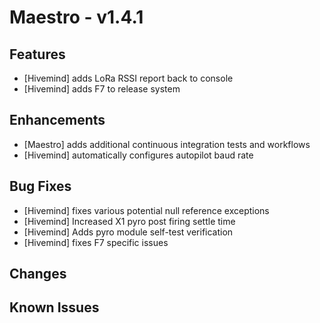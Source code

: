 # Maestro - v1.4.1

## Features

- [Hivemind] adds LoRa RSSI report back to console
- [Hivemind] adds F7 to release system

## Enhancements

- [Maestro] adds additional continuous integration tests and workflows
- [Hivemind] automatically configures autopilot baud rate

## Bug Fixes

- [Hivemind] fixes various potential null reference exceptions
- [Hivemind] Increased X1 pyro post firing settle time
- [Hivemind] Adds pyro module self-test verification
- [Hivemind] fixes F7 specific issues

## Changes


## Known Issues




